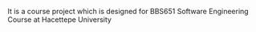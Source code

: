 It is a course project which is designed for BBS651 Software Engineering Course at Hacettepe University
